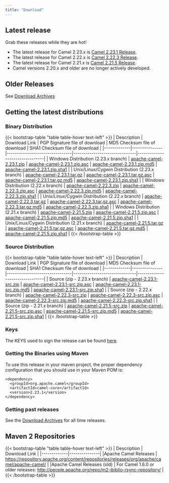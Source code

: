 ```yaml
---
title: "Download"
---
```


## Latest release

Grab these releases while they are hot!

*  The latest release for Camel 2.23.x is [Camel 2.23.1 Release](https://camel.apache.org/camel-2231-release.html).
*  The latest release for Camel 2.22.x is [Camel 2.22.3 Release](https://camel.apache.org/camel-2223-release.html).
*  The latest release for Camel 2.21.x is [Camel 2.21.5 Release](https://camel.apache.org/camel-2215-release.html).
*  Camel versions 2.20.x and older are no longer actively developed.

## Older Releases

See [Download Archives](download/archives.html)

## Getting the latest distributions

### Binary Distribution

{{< bootstrap-table "table table-hover text-left" >}}
| Description | Download Link | PGP Signature file of download | MD5 Checksum file of download | SHA1 Checksum file of download |
|-------------|---------------|--------------------------------|-------------------------------|--------------------------------|
| Windows Distribution (2.23.x branch) | [apache-camel-2.23.1.zip](http://www.apache.org/dyn/closer.lua?filename=camel/apache-camel/2.23.1/apache-camel-2.23.1.zip&action=download) | [apache-camel-2.23.1.zip.asc](https://www.apache.org/dist/camel/apache-camel/2.23.1/apache-camel-2.23.1.zip.asc) | [apache-camel-2.23.1.zip.md5](https://www.apache.org/dist/camel/apache-camel/2.23.1/apache-camel-2.23.1.zip.md5) | [apache-camel-2.23.1.zip.sha1](https://www.apache.org/dist/camel/apache-camel/2.23.1/apache-camel-2.23.1.zip.sha1) |
| Unix/Linux/Cygwin Distribution (2.23.x branch) | [apache-camel-2.23.1.tar.gz](http://www.apache.org/dyn/closer.lua?filename=camel/apache-camel/2.23.1/apache-camel-2.23.1.tar.gz&action=download) | [apache-camel-2.23.1.tar.gz.asc](https://www.apache.org/dist/camel/apache-camel/2.23.1/apache-camel-2.23.1.tar.gz.asc) | [apache-camel-2.23.1.tar.gz.md5](https://www.apache.org/dist/camel/apache-camel/2.23.1/apache-camel-2.23.1.tar.gz.md5) | [apache-camel-2.23.1.zip.sha1](https://www.apache.org/dist/camel/apache-camel/2.23.1/apache-camel-2.23.1.zip.sha1) |
| Windows Distribution (2.22.x branch) | [apache-camel-2.22.3.zip](http://www.apache.org/dyn/closer.lua?filename=camel/apache-camel/2.22.3/apache-camel-2.22.3.zip&action=download) | [apache-camel-2.22.3.zip.asc](https://www.apache.org/dist/camel/apache-camel/2.22.3/apache-camel-2.22.3.zip.asc) | [apache-camel-2.22.3.zip.md5](https://www.apache.org/dist/camel/apache-camel/2.22.3/apache-camel-2.22.3.zip.md5) | [apache-camel-2.22.3.zip.sha1](https://www.apache.org/dist/camel/apache-camel/2.22.3/apache-camel-2.22.3.zip.sha1) |
| Unix/Linux/Cygwin Distribution (2.22.x branch) | [apache-camel-2.22.3.tar.gz](http://www.apache.org/dyn/closer.lua?filename=camel/apache-camel/2.22.3/apache-camel-2.22.3.tar.gz&action=download) | [apache-camel-2.22.3.tar.gz.asc](https://www.apache.org/dist/camel/apache-camel/2.22.3/apache-camel-2.22.3.tar.gz.asc) | [apache-camel-2.22.3.tar.gz.md5](https://www.apache.org/dist/camel/apache-camel/2.22.3/apache-camel-2.22.3.tar.gz.md5) | [apache-camel-2.22.3.zip.sha1](https://www.apache.org/dist/camel/apache-camel/2.22.3/apache-camel-2.22.3.zip.sha1) |
| Windows Distribution (2.21.x branch) | [apache-camel-2.21.5.zip](http://www.apache.org/dyn/closer.lua?filename=camel/apache-camel/2.21.5/apache-camel-2.21.5.zip&action=download) | [apache-camel-2.21.5.zip.asc](https://www.apache.org/dist/camel/apache-camel/2.21.5/apache-camel-2.21.5.zip.asc) | [apache-camel-2.21.5.zip.md5](https://www.apache.org/dist/camel/apache-camel/2.21.5/apache-camel-2.21.5.zip.md5) | [apache-camel-2.21.5.zip.sha1](https://www.apache.org/dist/camel/apache-camel/2.21.5/apache-camel-2.21.5.zip.sha1) |
| Unix/Linux/Cygwin Distribution (2.21.x branch) | [apache-camel-2.21.5.tar.gz](http://www.apache.org/dyn/closer.lua?filename=camel/apache-camel/2.21.5/apache-camel-2.21.5.tar.gz&action=download) | [apache-camel-2.21.5.tar.gz.asc](https://www.apache.org/dist/camel/apache-camel/2.21.5/apache-camel-2.21.5.tar.gz.asc) | [apache-camel-2.21.5.tar.gz.md5](https://www.apache.org/dist/camel/apache-camel/2.21.5/apache-camel-2.21.5.tar.gz.md5) | [apache-camel-2.21.5.zip.sha1](https://www.apache.org/dist/camel/apache-camel/2.21.5/apache-camel-2.21.5.zip.sha1) |
{{< /bootstrap-table >}}

### Source Distribution

{{< bootstrap-table "table table-hover text-left" >}}
| Description | Download Link | PGP Signature file of download | MD5 Checksum file of download | SHA1 Checksum file of download |
|-------------|---------------|--------------------------------|-------------------------------|--------------------------------|
| Source (zip - 2.23.x branch) | [apache-camel-2.23.1-src.zip](http://www.apache.org/dyn/closer.lua?filename=camel/apache-camel/2.23.1/apache-camel-2.23.1-src.zip&action=download) | [apache-camel-2.23.1-src.zip.asc](https://www.apache.org/dist/camel/apache-camel/2.23.1/apache-camel-2.23.1-src.zip.asc) | [apache-camel-2.23.1-src.zip.md5](https://www.apache.org/dist/camel/apache-camel/2.23.1/apache-camel-2.23.1-src.zip.md5) | [apache-camel-2.23.1-src.zip.sha1](https://www.apache.org/dist/camel/apache-camel/2.23.1/apache-camel-2.23.1-src.zip.sha1) |
| Source (zip - 2.22.x branch) | [apache-camel-2.22.3-src.zip](http://www.apache.org/dyn/closer.lua?filename=camel/apache-camel/2.22.3/apache-camel-2.22.3-src.zip&action=download) | [apache-camel-2.22.3-src.zip.asc](https://www.apache.org/dist/camel/apache-camel/2.22.3/apache-camel-2.22.3-src.zip.asc) | [apache-camel-2.22.3-src.zip.md5](https://www.apache.org/dist/camel/apache-camel/2.22.3/apache-camel-2.22.3-src.zip.md5) | [apache-camel-2.22.3-src.zip.sha1](https://www.apache.org/dist/camel/apache-camel/2.22.3/apache-camel-2.22.3-src.zip.sha1) |
| Source (zip - 2.21.x branch) | [apache-camel-2.21.5-src.zip](http://www.apache.org/dyn/closer.lua?filename=camel/apache-camel/2.21.5/apache-camel-2.21.5-src.zip&action=download) | [apache-camel-2.21.5-src.zip.asc](https://www.apache.org/dist/camel/apache-camel/2.21.5/apache-camel-2.21.5-src.zip.asc) | [apache-camel-2.21.5-src.zip.md5](https://www.apache.org/dist/camel/apache-camel/2.21.5/apache-camel-2.21.5-src.zip.md5) | [apache-camel-2.21.5-src.zip.sha1](https://www.apache.org/dist/camel/apache-camel/2.21.5/apache-camel-2.21.5-src.zip.sha1) |
{{< /bootstrap-table >}}

### Keys

The KEYS used to sign the release can be found [here](https://www.apache.org/dist/camel/apache-camel/KEYS).

### Getting the Binaries using Maven

To use this release in your maven project, the proper dependency configuration that you should use in your Maven POM is:

```
<dependency>
  <groupId>org.apache.camel</groupId>
  <artifactId>camel-core</artifactId>
  <version>2.23.1</version>
</dependency>
```

### Getting past releases

See the [Download Archives](/download-archives) for all time releases.

## Maven 2 Repositories

{{< bootstrap-table "table table-hover text-left" >}}
| Description | Download Link |
|-------------|---------------|
|Apache Camel Releases | https://repository.apache.org/content/repositories/releases/org/apache/camel/apache-camel/ |
|Apache Camel Releases (old) | For Camel 1.6.0 or older releases: http://people.apache.org/repo/m2-ibiblio-rsync-repository/ |
{{< /bootstrap-table >}}
